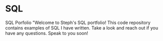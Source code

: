 # SQL
SQL Porfolio
"Welcome to Steph's SQL portfolio! This code repository contains examples of SQL I have  written. Take a look and reach out if you have any questions. Speak to you soon!
